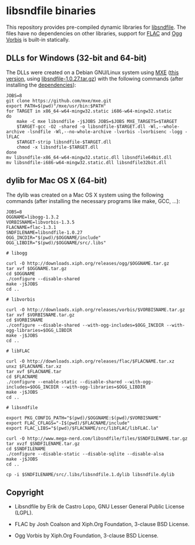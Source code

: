 libsndfile binaries
===================

This repository provides pre-compiled dynamic libraries for
[libsndfile](http://www.mega-nerd.com/libsndfile/).
The files have no dependencies on other libraries, support for
[FLAC](https://xiph.org/flac/) and [Ogg Vorbis](http://xiph.org/vorbis/)
is built-in statically.


DLLs for Windows (32-bit and 64-bit)
------------------------------------

The DLLs were created on a Debian GNU/Linux system using
[MXE](http://mxe.cc/) ([this version](https://github.com/mxe/mxe/tree/2ee728cf99c0fe022e3fa9fddd0cfa41d79c8111), using
[libsndfile-1.0.27.tar.gz](http://www.mega-nerd.com/libsndfile/files/libsndfile-1.0.27.tar.gz))
with the following commands (after installing the
[dependencies](http://mxe.cc/#requirements)):

    JOBS=8
    git clone https://github.com/mxe/mxe.git
    export PATH=$(pwd)"/mxe/usr/bin:$PATH"
    for TARGET in x86_64-w64-mingw32.static i686-w64-mingw32.static
    do
        make -C mxe libsndfile -j$JOBS JOBS=$JOBS MXE_TARGETS=$TARGET
        $TARGET-gcc -O2 -shared -o libsndfile-$TARGET.dll -Wl,--whole-archive -lsndfile -Wl,--no-whole-archive -lvorbis -lvorbisenc -logg -lFLAC
        $TARGET-strip libsndfile-$TARGET.dll
        chmod -x libsndfile-$TARGET.dll
    done
    mv libsndfile-x86_64-w64-mingw32.static.dll libsndfile64bit.dll
    mv libsndfile-i686-w64-mingw32.static.dll libsndfile32bit.dll


dylib for Mac OS X (64-bit)
---------------------------

The dylib was created on a Mac OS X system using the following commands
(after installing the necessary programs like make, GCC, ...):

    JOBS=8
    OGGNAME=libogg-1.3.2
    VORBISNAME=libvorbis-1.3.5
    FLACNAME=flac-1.3.1
    SNDFILENAME=libsndfile-1.0.27
    OGG_INCDIR="$(pwd)/$OGGNAME/include"
    OGG_LIBDIR="$(pwd)/$OGGNAME/src/.libs"

    # libogg

    curl -O http://downloads.xiph.org/releases/ogg/$OGGNAME.tar.gz
    tar xvf $OGGNAME.tar.gz
    cd $OGGNAME
    ./configure --disable-shared
    make -j$JOBS
    cd ..

    # libvorbis

    curl -O http://downloads.xiph.org/releases/vorbis/$VORBISNAME.tar.gz
    tar xvf $VORBISNAME.tar.gz
    cd $VORBISNAME
    ./configure --disable-shared --with-ogg-includes=$OGG_INCDIR --with-ogg-libraries=$OGG_LIBDIR
    make -j$JOBS
    cd ..

    # libFLAC

    curl -O http://downloads.xiph.org/releases/flac/$FLACNAME.tar.xz
    unxz $FLACNAME.tar.xz
    tar xvf $FLACNAME.tar
    cd $FLACNAME
    ./configure --enable-static --disable-shared --with-ogg-includes=$OGG_INCDIR --with-ogg-libraries=$OGG_LIBDIR
    make -j$JOBS
    cd ..

    # libsndfile

    export PKG_CONFIG_PATH="$(pwd)/$OGGNAME:$(pwd)/$VORBISNAME"
    export FLAC_CFLAGS="-I$(pwd)/$FLACNAME/include"
    export FLAC_LIBS="$(pwd)/$FLACNAME/src/libFLAC/libFLAC.la"

    curl -O http://www.mega-nerd.com/libsndfile/files/$SNDFILENAME.tar.gz
    tar xvzf $SNDFILENAME.tar.gz
    cd $SNDFILENAME
    ./configure --disable-static --disable-sqlite --disable-alsa
    make -j$JOBS
    cd ..

    cp -i $SNDFILENAME/src/.libs/libsndfile.1.dylib libsndfile.dylib


Copyright
---------

* Libsndfile by Erik de Castro Lopo, GNU Lesser General Public License (LGPL).

* FLAC by Josh Coalson and Xiph.Org Foundation, 3-clause BSD License.

* Ogg Vorbis by Xiph.Org Foundation, 3-clause BSD License.
